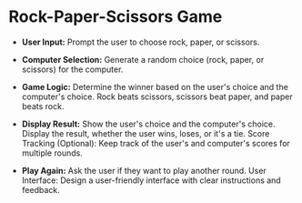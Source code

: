 # Rock-Paper-Scissors Game

- **User Input:** Prompt the user to choose rock, paper, or scissors.

- **Computer Selection:** Generate a random choice (rock, paper, or scissors) for
  the computer.
- **Game Logic:** Determine the winner based on the user's choice and the
  computer's choice.
  Rock beats scissors, scissors beat paper, and paper beats rock.
- **Display Result:** Show the user's choice and the computer's choice.
  Display the result, whether the user wins, loses, or it's a tie.
  Score Tracking (Optional): Keep track of the user's and computer's scores for
  multiple rounds.
- **Play Again:** Ask the user if they want to play another round.
  User Interface: Design a user-friendly interface with clear instructions and
  feedback.
